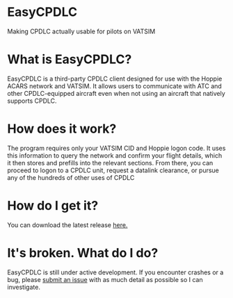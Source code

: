 # EasyCPDLC
Making CPDLC actually usable for pilots on VATSIM

# What is EasyCPDLC?
EasyCPDLC is a third-party CPDLC client designed for use with the Hoppie ACARS network and VATSIM. It allows users to communicate with ATC and other CPDLC-equipped aircraft even when not using an aircraft that natively supports CPDLC.

# How does it work?
The program requires only your VATSIM CID and Hoppie logon code. It uses this information to query the network and confirm your flight details, which it then stores and prefills into the relevant sections. From there, you can proceed to logon to a CPDLC unit, request a datalink clearance, or pursue any of the hundreds of other uses of CPDLC

# How do I get it?
You can download the latest release [here.](https://github.com/josh-seagrave/EasyCPDLC/releases)

# It's broken. What do I do?
EasyCPDLC is still under active development. If you encounter crashes or a bug, please [submit an issue](https://github.com/josh-seagrave/EasyCPDLC/issues) with as much detail as possible so I can investigate.
